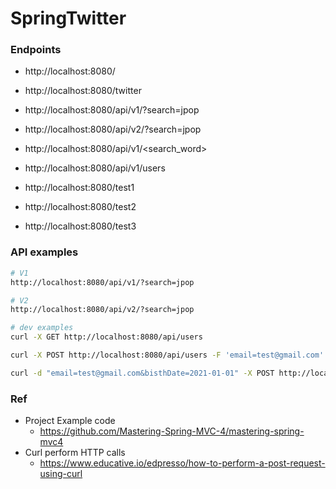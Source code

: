 # SpringTwitter

### Endpoints 
- http://localhost:8080/
- http://localhost:8080/twitter
- http://localhost:8080/api/v1/?search=jpop
- http://localhost:8080/api/v2/?search=jpop

- http://localhost:8080/api/v1/<search_word>
- http://localhost:8080/api/v1/users

- http://localhost:8080/test1
- http://localhost:8080/test2
- http://localhost:8080/test3


### API examples
```bash
# V1
http://localhost:8080/api/v1/?search=jpop

# V2
http://localhost:8080/api/v2/?search=jpop
```

```bash
# dev examples
curl -X GET http://localhost:8080/api/users

curl -X POST http://localhost:8080/api/users -F 'email=test@gmail.com' -F 'bisthDate=2021-01-01'

curl -d "email=test@gmail.com&bisthDate=2021-01-01" -X POST http://localhost:8080/api/users

```

### Ref
- Project Example code
	- https://github.com/Mastering-Spring-MVC-4/mastering-spring-mvc4
- Curl perform HTTP calls
	- https://www.educative.io/edpresso/how-to-perform-a-post-request-using-curl
